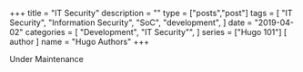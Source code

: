 +++
title = "IT Security"
description = ""
type = ["posts","post"]
tags = [
    "IT Security",
    "Information Security",
    "SoC",
    "development",
]
date = "2019-04-02"
categories = [
    "Development",
    "IT Security"",
]
series = ["Hugo 101"]
[ author ]
  name = "Hugo Authors"
+++

Under Maintenance
